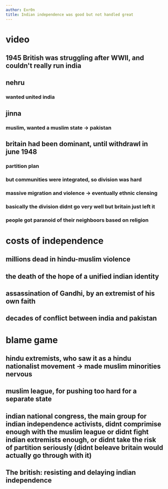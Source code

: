 ```yaml
---
author: Exr0n
title: Indian independence was good but not handled great
---
```


# video

## 1945 British was struggling after WWII, and couldn\'t really run india

## nehru

### wanted united india

## jinna

### muslim, wanted a muslim state -\> pakistan

## britain had been dominant, until withdrawl in june 1948

### partition plan

### but communities were integrated, so division was hard

### massive migration and violence -\> eventually ethnic clensing

### basically the division didnt go very well but britain just left it

### people got paranoid of their neighboors based on religion

# costs of independence

## millions dead in hindu-muslim violence

## the death of the hope of a unified indian identity

## assassination of Gandhi, by an extremist of his own faith

## decades of conflict between india and pakistan

# blame game

## hindu extremists, who saw it as a hindu nationalist movement -\> made muslim minorities nervous

## muslim league, for pushing too hard for a separate state

## indian national congress, the main group for indian independence activists, didnt comprimise enough with the muslim league or didnt fight indian extremists enough, or didnt take the risk of partition seriously (didnt beleave britain would actually go through with it)

## The british: resisting and delaying indian independence
